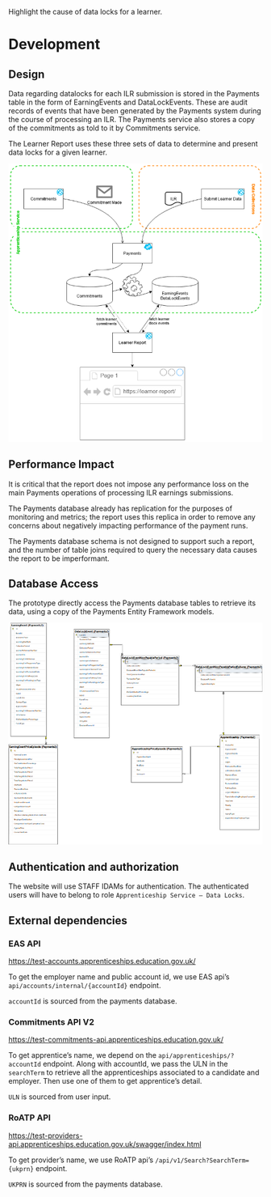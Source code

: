 Highlight the cause of data locks for a learner.

# Development

## Design

Data regarding datalocks for each ILR submission is stored in the Payments table in the form of EarningEvents and DataLockEvents.  These are audit records of events that have been generated by the Payments system during the course of processing an ILR.  The Payments service also stores a copy of the commitments as told to it by Commitments service.

The Learner Report uses these three sets of data to determine and present data locks for a given learner.

![Architecture Overview](docs/architecture_simple.png)
 
## Performance Impact

It is critical that the report does not impose any performance loss on the main Payments operations of processing ILR earnings submissions.

The Payments database already has replication for the purposes of monitoring and metrics; the report uses this replica in order to remove any concerns about negatively impacting performance of the payment runs.

The Payments database schema is not designed to support such a report, and the number of table joins required to query the necessary data causes the report to be imperformant.  

## Database Access

The prototype directly access the Payments database tables to retrieve its data, using a copy of the Payments Entity Framework models.

![Entity Relationships](docs/entity_relationships.png)

## Authentication and authorization
The website will use STAFF IDAMs for authentication. The authenticated users will have to belong to role `Apprenticeship Service – Data Locks`.

## External dependencies

### EAS API

https://test-accounts.apprenticeships.education.gov.uk/

To get the employer name and public account id, we use EAS api’s `api/accounts/internal/{accountId}` endpoint. 

`accountId` is sourced from the payments database.

### Commitments API V2

https://test-commitments-api.apprenticeships.education.gov.uk/

To get apprentice’s name, we depend on the `api/apprenticeships/?accountId` endpoint. Along with accountId, we pass the ULN in the `searchTerm` to retrieve all the apprenticeships associated to a candidate and employer. Then use one of them to get apprentice’s detail. 

`ULN` is sourced from user input.

### RoATP API

https://test-providers-api.apprenticeships.education.gov.uk/swagger/index.html

To get provider’s name, we use RoATP api’s `/api/v1/Search?SearchTerm={ukprn}` endpoint.

`UKPRN` is sourced from the payments database.

